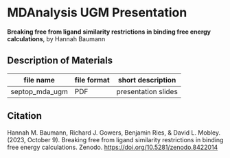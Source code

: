 # MDAnalysis UGM Presentation

**Breaking free from ligand similarity restrictions in binding free energy calculations**, by Hannah Baumann

## Description of Materials
| file name   | file format | short description              |
|-------------|-------------|--------------------------------|
|septop_mda_ugm    |PDF          |presentation slides             |

## Citation
Hannah M. Baumann, Richard J. Gowers, Benjamin Ries, & David L. Mobley. (2023, October 9). Breaking free from ligand similarity restrictions in binding free energy calculations. Zenodo. https://doi.org/10.5281/zenodo.8422014
